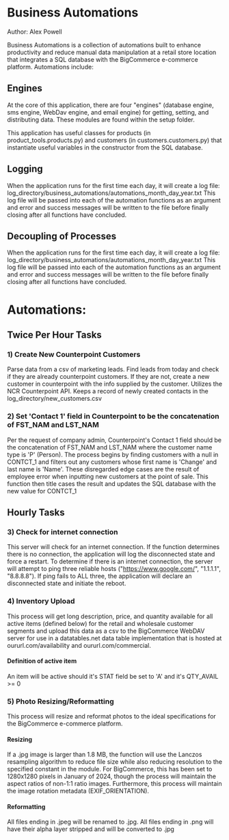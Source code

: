# Business Automations

Author: Alex Powell

Business Automations is a collection of automations built to enhance productivity and reduce manual data manipulation at 
a retail store location that integrates a SQL database with the BigCommerce e-commerce platform. Automations include:

## Engines
At the core of this application, there are four "engines" (database engine, sms engine, WebDav engine, and email engine) 
for getting, setting, and distributing data. These modules are found within the setup folder.

This application has useful classes for products (in product_tools.products.py) and customers (in customers.customers.py) 
that instantiate useful variables in the constructor from the SQL database.

## Logging 
When the application runs for the first time each day, it will create a log file:
log_directory/business_automations/automations_month_day_year.txt
This log file will be passed into each of the automation functions as an argument and error and success messages will
be written to the file before finally closing after all functions have concluded.

## Decoupling of Processes 
When the application runs for the first time each day, it will create a log file:
log_directory/business_automations/automations_month_day_year.txt
This log file will be passed into each of the automation functions as an argument and error and success messages will
be written to the file before finally closing after all functions have concluded.

# Automations:
## Twice Per Hour Tasks
### 1) Create New Counterpoint Customers
Parse data from a csv of marketing leads. Find leads from today and check if they are already
counterpoint customers. If they are not, create a new customer in counterpoint with the info supplied
by the customer. Utilizes the NCR Counterpoint API. Keeps a record of newly created contacts in 
the log_directory/new_customers.csv

### 2) Set 'Contact 1' field in Counterpoint to be the concatenation of FST_NAM and LST_NAM
Per the request of company admin, Counterpoint's Contact 1 field should be the concatenation of FST_NAM and LST_NAM
where the customer name type is 'P' (Person). The process begins by finding customers with a null in CONTCT_1 and filters
out any customers whose first name is 'Change' and last name is 'Name'. These disregarded edge cases are the result of 
employee error when inputting new customers at the point of sale. This function then title cases the result and updates
the SQL database with the new value for CONTCT_1

## Hourly Tasks
### 3) Check for internet connection
This server will check for an internet connection. If the function determines there is no connection, the application
will log the disconnected state and force a restart. To determine if there is an internet connection, the server will
attempt to ping three reliable hosts ("https://www.google.com/", "1.1.1.1", "8.8.8.8"). If ping fails to ALL three, the 
application will declare an disconnected state and initiate the reboot.

### 4) Inventory Upload
This process will get long description, price, and quantity available for all active items (defined below) for 
the retail and wholesale customer segments and upload this data as a csv to the BigCommerce WebDAV server for use in 
a datatables.net data table implementation that is hosted at oururl.com/availability and oururl.com/commercial.
#### Definition of active item
An item will be active should it's STAT field be set to 'A' and it's QTY_AVAIL >= 0

### 5) Photo Resizing/Reformatting
This process will resize and reformat photos to the ideal specifications for the BigCommerce e-commerce platform.
#### Resizing
If a .jpg image is larger than 1.8 MB, the function will use the Lanczos resampling algorithm to reduce file size while
also reducing resolution to the specified constant in the module. For BigCommerce, this has been set to 1280x1280 pixels
in January of 2024, though the process will maintain the aspect ratios of non-1:1 ratio images. Furthermore, this process
will maintain the image rotation metadata (EXIF_ORIENTATION).
#### Reformatting
All files ending in .jpeg will be renamed to .jpg.
All files ending in .png will have their alpha layer stripped and will be converted to .jpg
